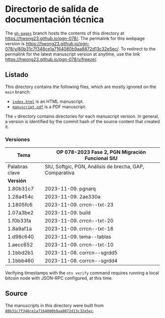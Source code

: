 # Directorio de salida de documentación técnica

The [`gh-pages`](https://github.com/hwong23/pgn-078/tree/gh-pages) branch hosts the contents of this directory at <https://hwong23.github.io/pgn-078/>.
The permalink for this webpage version is <https://hwong23.github.io/pgn-078/v/80b31c7f348ce1a7164080b9aa8872d13c32e5ec/>.
To redirect to the permalink for the latest manuscript version at anytime, use the link <https://hwong23.github.io/pgn-078/v/freeze/>.

## Listado

This directory contains the following files, which are mostly ignored on the `main` branch:

+ [`index.html`](index.html) is an HTML manuscript.
+ [`manuscript.pdf`](manuscript.pdf) is a PDF manuscript.

The `v` directory contains directories for each manuscript version.
In general, a version is identified by the commit hash of the source content that created it.


### Versiones

| Tema           | OP 078-2023 Fase 2, PGN Migración Funcional SIU      |
|----------------|----------------------------|
| Palabras clave | SIU, Softgic, PGN, Análisis de brecha, GAP, Comparativa |
| **Versión**    |                            |
| 1.80b31c7 | 2023-11-09. pgnarq |
| 1.28a454c | 2023-11-09. 2ae330a |
| 1.1805fc6 | 2023-11-09. crrcn--txt-23 |
| 1.07a3be2 | 2023-11-09. build |
| 1.f0b33fa | 2023-11-09. crrcn--txt-20 |
| 1.8a9af1a | 2023-11-09. crrcn--txt-16 |
| 1.d98c640 | 2023-11-09. tema--tablas |
| 1.aecc652 | 2023-11-09. crrcn--txt-10 |
| 1.1bbd2b1 | 2023-11-08. corrcn--sgrdd5 |
| 1.1bbb460 | 2023-11-08. corrcn--sgrdd4 |



Verifying timestamps with the `ots verify` command requires running a local bitcoin node with JSON-RPC configured, at this time.

## Source

The manuscripts in this directory were built from
[`80b31c7f348ce1a7164080b9aa8872d13c32e5ec`](https://github.com/hwong23/pgn-078/commit/80b31c7f348ce1a7164080b9aa8872d13c32e5ec).
